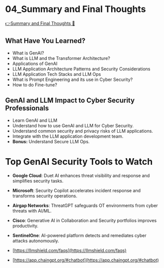 # 04_Summary and Final Thoughts

[👉Summary and Final Thoughts &#128279;](https://codered.eccouncil.org/courseVideo/generative-ai-for-cybersecurity-course?lessonId=d9d96a39-ebd2-4521-aabe-0cbe0a577694&finalAssessment=false)

## What Have You Learned?

- What is GenAI?
- What is LLM and the Transformer Architecture?
- Applications of GenAI
- LLM Application Architecture Patterns and Security Considerations
- LLM Application Tech Stacks and LLM Ops
- What is Prompt Engineering and its use in Cyber Security?
- How to do Fine-tune?

## GenAI and LLM Impact to Cyber Security Professionals

- Learn GenAI and LLM
- Understand how to use GenAI and LLM for Cyber Security.
- Understand common security and privacy risks of LLM applications.
- Integrate with the LLM application development team.
- **Bonus:** Understand Secure LLM Ops.

# Top GenAI Security Tools to Watch

- **Google Cloud**: Duet AI enhances threat visibility and response and simplifies security tasks.
- **Microsoft**: Security Copilot accelerates incident response and transforms security operations.
- **Airgap Networks**: ThreatGPT safeguards OT environments from cyber threats with AI/ML.
- **Cisco**: Generative AI in Collaboration and Security portfolios improves productivity.
- **SentinelOne**: AI-powered platform detects and remediates cyber attacks autonomously.

- [https://llmshield.com/faqs](https://llmshield.com/faqs)
- [https://app.chaingpt.org/#chatbot](https://app.chaingpt.org/#chatbot)
